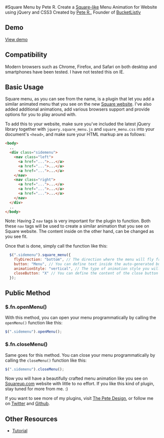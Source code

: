 #Square Menu by Pete R.
Create a [Square-like](http://www.squareup.com) Menu Animation for Website using jQuery and CSS3
Created by [Pete R.](http://www.thepetedesign.com), Founder of [BucketListly](http://www.bucketlistly.com)

## Demo
[View demo](http://peachananr.github.io/square_menu/demo/square_menu_demo.html)

## Compatibility
Modern browsers such as Chrome, Firefox, and Safari on both desktop and smartphones have been tested. I have not tested this on IE.

## Basic Usage
Square menu, as you can see from the name, is a plugin that let you add a similar animated menu that you see on the new [Square website](http://www.squareup.com). I've also added additional animations, add various browsers support and provide options for you to play around with.

To add this to your website, make sure you've included the latest jQuery library together with `jquery.square_menu.js` and `square_menu.css` into your document's `<head>`, and make sure your HTML markup are as follows:
````html  
<body>
  ..
  <div class="sidemenu">
    <nav class="left">
      <a href="...">...</a>
      <a href="...">...</a>
      <a href="...">...</a>
    </nav>
    <nav class="right">
      <a href="...">...</a>
      <a href="...">...</a>
      <a href="...">...</a>
    </nav>
  </div>
  ..
</body>
````
Note: Having 2 `nav` tags is very important for the plugin to function. Both these `nav` tags will be used to create a similar animation that you see on Square website. The content inside on the other hand, can be changed as you see fit.

Once that is done, simply call the function like this:

````javascript
  $(".sidemenu").square_menu({
    flyDirection: "bottom", // The direction where the menu will fly from. Available options are "top", "bottom", "left", "right", "top-left", "top-right", "bottom-left" and "bottom-right". The default value is "bottom".
    button: "Menu", // You can define text inside the auto-generated button here. If you want to prevent the plugin from generating a menu button, change this to false. The default value is "Menu".
    animationStyle: "vertical", // The type of animation style you will see after it flew in. Available options are "vertical" which expands vertically and "horizontal" which expands horizontally. Vertical works best with "top" or "bottom" flyDirection whereas Horizontal works best with "left" or "right" flyDirection. The default value is "vertical".
    closeButton: "X" // You can define the content of the close button appears after animates are completed here. Change this to false to hide the close button. The default value is X.
  });
````


## Public Method

### $.fn.openMenu()

With this method, you can open your menu programmatically by calling the `openMenu()` function like this:

````javascript
$(".sidemenu").openMenu();
````

### $.fn.closeMenu()

Same goes for this method. You can close your menu programmatically by calling the `closeMenu()` function like this:

````javascript
$(".sidemenu").closeMenu();
````

Now you will have a beautifully crafted menu animation like you see on [Squareup.com](http://www.squareup.com) website with little to no effort. If you like this kind of plugin, stay tuned for more from me. :)

If you want to see more of my plugins, visit [The Pete Design](http://www.thepetedesign.com/#design), or follow me on [Twitter](http://www.twitter.com/peachananr) and [Github](http://www.github.com/peachananr).

## Other Resources
- [Tutorial](http://www.onextrapixel.com/2014/01/09/create-a-square-like-3d-animated-menu-gallery-with-jquery-square-menu/)
